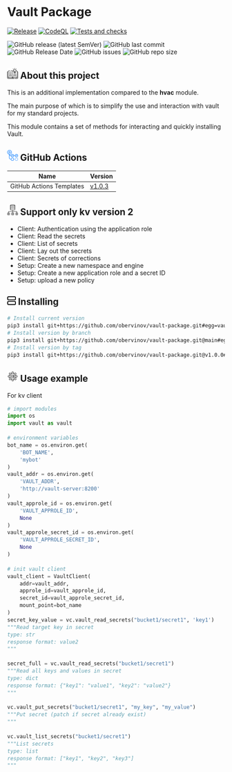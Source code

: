 # Vault Package
[![Release](https://github.com/obervinov/vault-package/actions/workflows/release.yml/badge.svg)](https://github.com/obervinov/vault-package/actions/workflows/release.yml)
[![CodeQL](https://github.com/obervinov/vault-package/actions/workflows/github-code-scanning/codeql/badge.svg)](https://github.com/obervinov/vault-package/actions/workflows/github-code-scanning/codeql)
[![Tests and checks](https://github.com/obervinov/vault-package/actions/workflows/tests.yml/badge.svg?branch=main&event=pull_request)](https://github.com/obervinov/vault-package/actions/workflows/tests.yml)

![GitHub release (latest SemVer)](https://img.shields.io/github/v/release/obervinov/vault-package?style=for-the-badge)
![GitHub last commit](https://img.shields.io/github/last-commit/obervinov/vault-package?style=for-the-badge)
![GitHub Release Date](https://img.shields.io/github/release-date/obervinov/vault-package?style=for-the-badge)
![GitHub issues](https://img.shields.io/github/issues/obervinov/vault-package?style=for-the-badge)
![GitHub repo size](https://img.shields.io/github/repo-size/obervinov/vault-package?style=for-the-badge)

## <img src="https://github.com/obervinov/_templates/blob/main/icons/book.png" width="25" title="about"> About this project
This is an additional implementation compared to the **hvac** module.

The main purpose of which is to simplify the use and interaction with vault for my standard projects.

This module contains a set of methods for interacting and quickly installing Vault.

## <img src="https://github.com/obervinov/_templates/blob/main/icons/github-actions.png" width="25" title="github-actions"> GitHub Actions
| Name  | Version |
| ------------------------ | ----------- |
| GitHub Actions Templates | [v1.0.3](https://github.com/obervinov/_templates/tree/v1.0.3) |


## <img src="https://github.com/obervinov/_templates/blob/main/icons/requirements.png" width="25" title="functions"> Support only kv version 2
- Client: Authentication using the application role
- Client: Read the secrets
- Client: List of secrets
- Client: Lay out the secrets
- Client: Secrets of corrections
- Setup: Create a new namespace and engine
- Setup: Create a new application role and a secret ID
- Setup: upload a new policy

## <img src="https://github.com/obervinov/_templates/blob/main/icons/stack2.png" width="20" title="install"> Installing
```bash
# Install current version
pip3 install git+https://github.com/obervinov/vault-package.git#egg=vault
# Install version by branch
pip3 install git+https://github.com/obervinov/vault-package.git@main#egg=vault
# Install version by tag
pip3 install git+https://github.com/obervinov/vault-package.git@v1.0.0#egg=vault
```

## <img src="https://github.com/obervinov/_templates/blob/main/icons/config.png" width="25" title="usage"> Usage example
For kv client
```python
# import modules
import os
import vault as vault

# environment variables
bot_name = os.environ.get(
    'BOT_NAME',
    'mybot'
)
vault_addr = os.environ.get(
    'VAULT_ADDR',
    'http://vault-server:8200'
)
vault_approle_id = os.environ.get(
    'VAULT_APPROLE_ID',
    None
)
vault_approle_secret_id = os.environ.get(
    'VAULT_APPROLE_SECRET_ID',
    None
)

# init vault client
vault_client = VaultClient(
    addr=vault_addr,
    approle_id=vault_approle_id,
    secret_id=vault_approle_secret_id,
    mount_point=bot_name
)
secret_key_value = vc.vault_read_secrets("bucket1/secret1", 'key1')
"""Read target key in secret
type: str
response format: value2
"""

secret_full = vc.vault_read_secrets("bucket1/secret1")
"""Read all keys and values in secret
type: dict
response format: {"key1": "value1", "key2": "value2"}
"""

vc.vault_put_secrets("bucket1/secret1", "my_key", "my_value")
"""Put secret (patch if secret already exist)
"""

vc.vault_list_secrets("bucket1/secret1")
"""List secrets
type: list
response format: ["key1", "key2", "key3"]
"""

```
